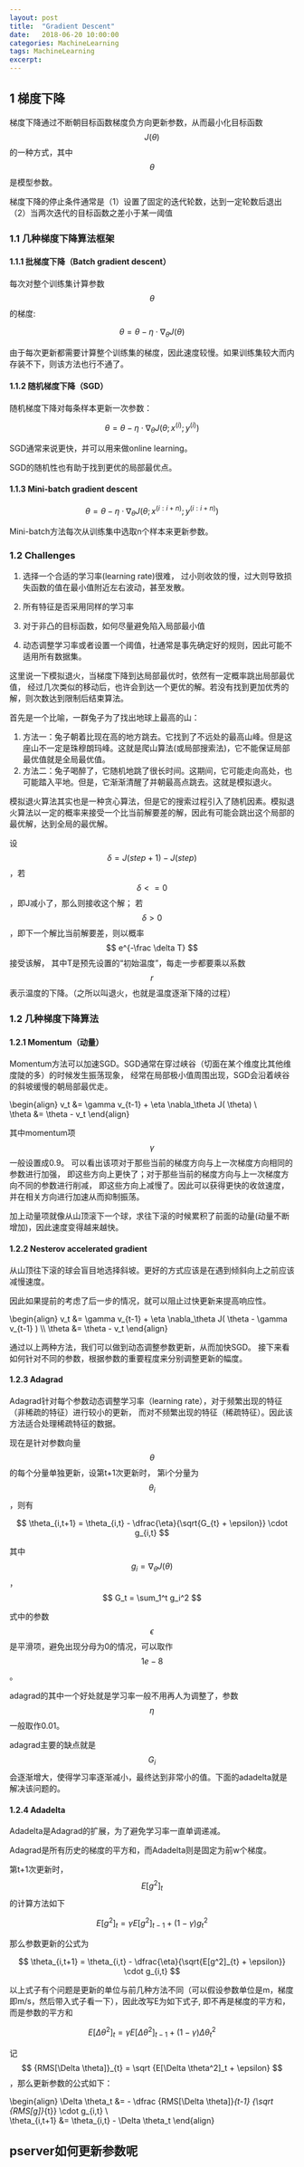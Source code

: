 ```yaml
---    
layout: post
title:  "Gradient Descent"
date:   2018-06-20 10:00:00
categories: MachineLearning
tags: MachineLearning
excerpt: 
---
```


## 1 梯度下降

梯度下降通过不断朝目标函数梯度负方向更新参数，从而最小化目标函数$$ J(\theta) $$的一种方式，其中$$ \theta $$是模型参数。

梯度下降的停止条件通常是（1）设置了固定的迭代轮数，达到一定轮数后退出（2）当两次迭代的目标函数之差小于某一阈值

### 1.1 几种梯度下降算法框架

#### 1.1.1 批梯度下降（Batch gradient descent）

每次对整个训练集计算参数$$ \theta $$的梯度:

$$ \theta = \theta - \eta \cdot \nabla_\theta J( \theta) $$

由于每次更新都需要计算整个训练集的梯度，因此速度较慢。如果训练集较大而内存装不下，则该方法也行不通了。

#### 1.1.2 随机梯度下降（SGD）

随机梯度下降对每条样本更新一次参数：

$$ \theta = \theta - \eta \cdot \nabla_\theta J( \theta; x^{(i)}; y^{(i)}) $$

SGD通常来说更快，并可以用来做online learning。

SGD的随机性也有助于找到更优的局部最优点。

#### 1.1.3 Mini-batch gradient descent

$$ \theta = \theta - \eta \cdot \nabla_\theta J( \theta; x^{(i:i+n)}; y^{(i:i+n)}) $$

Mini-batch方法每次从训练集中选取n个样本来更新参数。

### 1.2 Challenges

1. 选择一个合适的学习率(learning rate)很难，
过小则收敛的慢，过大则导致损失函数的值在最小值附近左右波动，甚至发散。

2. 所有特征是否采用同样的学习率

3. 对于非凸的目标函数，如何尽量避免陷入局部最小值  

4. 动态调整学习率或者设置一个阈值，社通常是事先确定好的规则，因此可能不适用所有数据集。


这里说一下模拟退火，当梯度下降到达局部最优时，依然有一定概率跳出局部最优值，
经过几次类似的移动后，也许会到达一个更优的解。若没有找到更加优秀的解，则次数达到限制后结束算法。 

首先是一个比喻，一群兔子为了找出地球上最高的山：
1. 方法一：兔子朝着比现在高的地方跳去。它找到了不远处的最高山峰。但是这座山不一定是珠穆朗玛峰。这就是爬山算法(或局部搜索法)，它不能保证局部最优值就是全局最优值。  
2. 方法二：兔子喝醉了，它随机地跳了很长时间。这期间，它可能走向高处，也可能踏入平地。但是，它渐渐清醒了并朝最高点跳去。这就是模拟退火。

模拟退火算法其实也是一种贪心算法，但是它的搜索过程引入了随机因素。模拟退火算法以一定的概率来接受一个比当前解要差的解，因此有可能会跳出这个局部的最优解，达到全局的最优解。

设$$ \delta = J(step + 1) - J(step) $$，若$$ \delta <= 0 $$，即J减小了，那么则接收这个解；
若$$ \delta > 0 $$，即下一个解比当前解要差，则以概率$$ e^{-\frac \delta T} $$接受该解，
其中T是预先设置的“初始温度”，每走一步都要乘以系数$$ r $$表示温度的下降。（之所以叫退火，也就是温度逐渐下降的过程）

### 1.2 几种梯度下降算法

#### 1.2.1 Momentum（动量）

Momentum方法可以加速SGD。SGD通常在穿过峡谷（切面在某个维度比其他维度陡的多）的时候发生振荡现象，
经常在局部极小值周围出现，SGD会沿着峡谷的斜坡缓慢的朝局部最优走。

\begin{align}
v_t &= \gamma v_{t-1} + \eta \nabla_\theta J( \theta) \\\
\theta &= \theta - v_t
\end{align}

其中momentum项$$ \gamma $$一般设置成0.9。
可以看出该项对于那些当前的梯度方向与上一次梯度方向相同的参数进行加强，
即这些方向上更快了；对于那些当前的梯度方向与上一次梯度方向不同的参数进行削减，
即这些方向上减慢了。因此可以获得更快的收敛速度，并在相关方向进行加速从而抑制振荡。

加上动量项就像从山顶滚下一个球，求往下滚的时候累积了前面的动量(动量不断增加)，因此速度变得越来越快。

#### 1.2.2 Nesterov accelerated gradient

从山顶往下滚的球会盲目地选择斜坡。更好的方式应该是在遇到倾斜向上之前应该减慢速度。

因此如果提前的考虑了后一步的情况，就可以阻止过快更新来提高响应性。

\begin{align}
v_t &= \gamma v_{t-1} + \eta \nabla_\theta J( \theta - \gamma v_{t-1} ) \\\ 
\theta &= \theta - v_t
\end{align}

通过以上两种方法，我们可以做到动态调整参数更新，从而加快SGD。
接下来看如何针对不同的参数，根据参数的重要程度来分别调整更新的幅度。

#### 1.2.3 Adagrad

Adagrad针对每个参数动态调整学习率（learning rate），对于频繁出现的特征（非稀疏的特征）进行较小的更新，
而对不频繁出现的特征（稀疏特征）。因此该方法适合处理稀疏特征的数据。

现在是针对参数向量$$ \theta $$的每个分量单独更新，设第t+1次更新时，
第i个分量为$$ \theta_i $$，则有

$$ \theta_{i,t+1} = \theta_{i,t} - \dfrac{\eta}{\sqrt{G_{t} + \epsilon}} \cdot g_{i,t} $$

其中$$ g_i = \nabla_\theta J(\theta)$$，$$ G_t = \sum_1^t g_i^2 $$


式中的参数$$ \epsilon $$是平滑项，避免出现分母为0的情况，可以取作$$ 1e-8 $$。

adagrad的其中一个好处就是学习率一般不用再人为调整了，参数$$ \eta $$一般取作0.01。

adagrad主要的缺点就是$$ G_i $$会逐渐增大，使得学习率逐渐减小，最终达到非常小的值。下面的adadelta就是解决该问题的。

#### 1.2.4 Adadelta

Adadelta是Adagrad的扩展，为了避免学习率一直单调递减。

Adagrad是所有历史的梯度的平方和，而Adadelta则是固定为前w个梯度。

第t+1次更新时，$$ E[g^2]_{t} $$的计算方法如下

$$ E[g^2]_{t} = \gamma E[g^2]_{t-1} + (1 - \gamma) g^2_{t} $$

那么参数更新的公式为

$$ \theta_{i,t+1} = \theta_{i,t} - \dfrac{\eta}{\sqrt{E[g^2]_{t} + \epsilon}} \cdot g_{i,t} $$

以上式子有个问题是更新的单位与前几种方法不同（可以假设参数单位是m，梯度即m/s，然后带入式子看一下），因此改写E为如下式子,
即不再是梯度的平方和，而是参数的平方和

$$ E[\Delta \theta^2]_{t} = \gamma E[\Delta \theta^2]_{t-1} + (1 - \gamma) \Delta \theta^2_{t} $$

记$$ {RMS[\Delta \theta]}_{t} = \sqrt {E[\Delta \theta^2]_t + \epsilon} $$，那么更新参数的公式如下：



\begin{align}
\Delta \theta_t &= - \dfrac {RMS[\Delta \theta]}_{t-1} {\sqrt {RMS[g]}_{t}} \cdot g_{i,t} \\\
\theta_{i,t+1} &= \theta_{i,t} - \Delta \theta_t
\end{align}

## pserver如何更新参数呢
